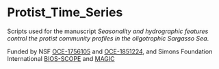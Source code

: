 # Protist_Time_Series
Scripts used for the manuscript <i>Seasonality and hydrographic features control the protist community profiles in the oligotrophic Sargasso Sea</i>. 

Funded by NSF  [OCE-1756105](https://www.nsf.gov/awardsearch/showAward?AWD_ID=1756105) and [OCE-1851224](https://www.nsf.gov/awardsearch/showAward?AWD_ID=1851224), and Simons Foundation International [BIOS-SCOPE](https://scope.bios.edu/) and [MAGIC](https://magic.bios.edu/u/)
